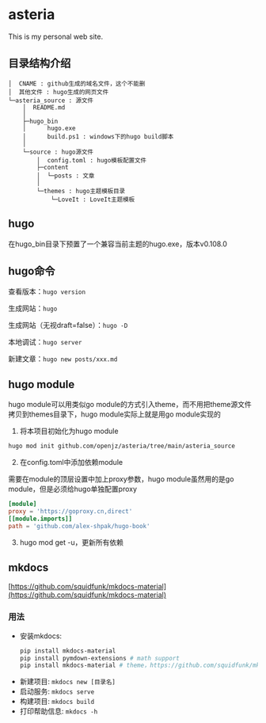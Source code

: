 # asteria

This is my personal web site.

## 目录结构介绍

```
│  CNAME : github生成的域名文件，这个不能删
│  其他文件 : hugo生成的网页文件
└─asteria_source : 源文件
    │  README.md
    │  
    ├─hugo_bin
    │      hugo.exe
    │      build.ps1 : windows下的hugo build脚本
    │      
    └─source : hugo源文件
        │  config.toml : hugo模板配置文件
        ├─content
        │  └─posts : 文章
        │
        └─themes : hugo主题模板目录  
            └─LoveIt : LoveIt主题模板
```

## hugo

在hugo_bin目录下预置了一个兼容当前主题的hugo.exe，版本v0.108.0

## hugo命令

查看版本：`hugo version`

生成网站：`hugo`

生成网站（无视draft=false）：`hugo -D`

本地调试：`hugo server`

新建文章：`hugo new posts/xxx.md`

## hugo module

hugo module可以用类似go module的方式引入theme，而不用把theme源文件拷贝到themes目录下，hugo module实际上就是用go module实现的

1. 将本项目初始化为hugo module
```bash
hugo mod init github.com/openjz/asteria/tree/main/asteria_source
```

2. 在config.toml中添加依赖module

需要在module的顶层设置中加上proxy参数，hugo module虽然用的是go module，但是必须给hugo单独配置proxy

```toml
[module]
proxy = 'https://goproxy.cn,direct'
[[module.imports]]
path = 'github.com/alex-shpak/hugo-book'
```

3. hugo mod get -u，更新所有依赖

## mkdocs

[https://github.com/squidfunk/mkdocs-material](https://github.com/squidfunk/mkdocs-material)

### 用法

- 安装mkdocs: 
    ```bash
    pip install mkdocs-material
    pip install pymdown-extensions # math support
    pip install mkdocs-material # theme，https://github.com/squidfunk/mkdocs-material
    ```
- 新建项目: `mkdocs new [目录名]`
- 启动服务: `mkdocs serve`
- 构建项目: `mkdocs build`
- 打印帮助信息: `mkdocs -h`